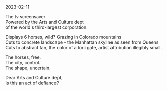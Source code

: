 2023-02-11

The tv screensaver<br/>
Powered by the Arts and Culture dept<br/>
of the world's third-largest corporation.

Displays 6 horses, wild? Grazing in Colorado mountains<br/>
Cuts to concrete landscape - the Manhattan skyline as seen from Queens<br/>
Cuts to abstract fan, the color of a torii gate, artist attribution illegibly small.

The horses, free.<br/>
The city, control.<br/>
The shape, uncertain.

Dear Arts and Culture dept,<br/>
Is this an act of defiance?
